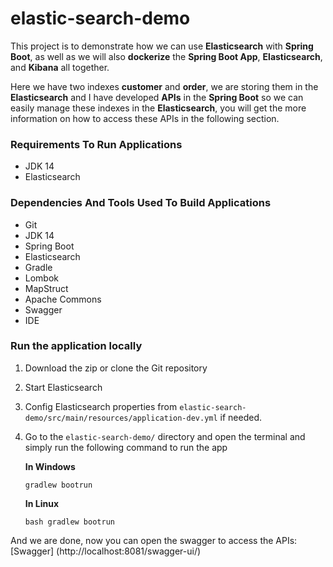 # elastic-search-demo
This project is to demonstrate how we can use **Elasticsearch** with 
**Spring Boot**, as well as we will also **dockerize** the **Spring Boot App**, 
**Elasticsearch**, and **Kibana** all together.

Here we have two indexes  **customer** and **order**, we are storing 
them in the **Elasticsearch** and I have developed **APIs** in the **Spring Boot** so we can easily manage these indexes in the **Elasticsearch**, you will get the more 
information on how to access these APIs in the following section.

### Requirements To Run Applications
* JDK 14
* Elasticsearch

### Dependencies And Tools Used To Build Applications
* Git
* JDK 14
* Spring Boot
* Elasticsearch
* Gradle
* Lombok
* MapStruct
* Apache Commons
* Swagger
* IDE  

### Run the application locally
1. Download the zip or clone the Git repository
4. Start Elasticsearch
5. Config Elasticsearch properties from `elastic-search-demo/src/main/resources/application-dev.yml` if needed.
6. Go to the `elastic-search-demo/` directory and open  the 
terminal and simply run the following command to run the app
   
   **In Windows** 
       
       gradlew bootrun
  
   **In Linux**
   
       bash gradlew bootrun
  
And we are done, now you can open the swagger to access the APIs: 
[Swagger] (http://localhost:8081/swagger-ui/)

